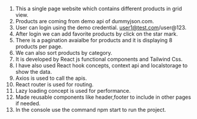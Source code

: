 1. This a single page website which contains different products in grid view.
2. Products are coming from demo api of dummyjson.com.
3. User can login using the demo credential. user1@test.com/user@123.
4. After login we can add favorite products by click on the star mark.
5. There is a pagination avaialbe for products and it is displaying 8 products per page.
6. We can also sort products by category.
7. It is developed by React js functional components and Tailwind Css.
8. I have also used React hook concepts, context api and localstorage to show the data.
9. Axios is used to call the apis.
10. React router is used for routing.
11. Lazy loading concept is used for performance.
12. Made reusable components like header,footer to include in other pages if needed.
13. In the console use the command npm start to run the project.

